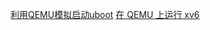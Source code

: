 

[利用QEMU模拟启动uboot](https://mp.weixin.qq.com/s/xeuqlEOaVV5pgbk4JVyMZQ)
[在 QEMU 上运行 xv6](https://mp.weixin.qq.com/s/2BprTY9iO0aljMrud1_5vA)